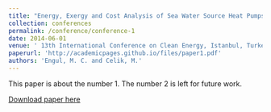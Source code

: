 ```yaml
---
title: "Energy, Exergy and Cost Analysis of Sea Water Source Heat Pumps for Space Heating and Cooling for a Hotel Located in Foca, Turkey"
collection: conferences
permalink: /conference/conference-1
date: 2014-06-01
venue: ' 13th International Conference on Clean Energy, Istanbul, Turkey'
paperurl: 'http://academicpages.github.io/files/paper1.pdf'
authors: 'Engul, M. C. and Celik, M.'
---
```

This paper is about the number 1. The number 2 is left for future work.

[Download paper here](http://academicpages.github.io/files/paper1.pdf)